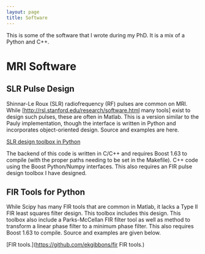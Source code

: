 ```yaml
---
layout: page
title: Software	
---
```


This is some of the software that I wrote during my PhD.  It is a mix of a Python and C++.  

# MRI Software

## SLR Pulse Design

Shinnar-Le Roux (SLR) radiofrequency (RF) pulses are common on MRI.  While [http://rsl.stanford.edu/research/software.html many tools] exist to design such pulses, these are often in Matlab.  This is a version similar to the Pauly implementation, though the interface is written in Python and incorporates object-oriented design.  Source and examples are here.

[SLR design toolbox in Python](https://github.com/ekgibbons/slr)

The backend of this code is written in C\/C\+\+ and requires Boost 1.63 to compile (with the proper paths needing to be set in the Makefile).  C\+\+ code using the Boost Python\/Numpy interfaces.  This also requires an FIR pulse design toolbox I have designed.

## FIR Tools for Python

While Scipy has many FIR tools that are common in Matlab, it lacks a Type II FIR least squares filter design.  This toolbox includes this design.  This toolbox also include a Parks-McCellan FIR filter tool as well as method to transform a linear phase filter to a minimum phase filter.  This also requires Boost 1.63 to compile.  Source and examples are given below.

[FIR tools.](https://github.com/ekgibbons/fir FIR tools.)
